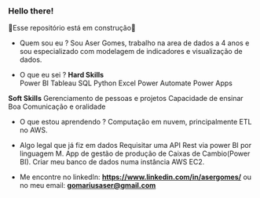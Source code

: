 ### Hello there!
🚧Esse repositório está em construção🚧

 - Quem sou eu ?
Sou Aser Gomes, trabalho na area de dados a 4 anos e sou especializado com modelagem de indicadores e visualização de dados.

- O que eu sei ?
**Hard Skills**  
Power BI
Tableau
SQL
Python
Excel
Power Automate
Power Apps

**Soft Skills**
Gerenciamento de pessoas e projetos
Capacidade de ensinar
Boa Comunicação e oralidade

- O que estou aprendendo ?
Computação em nuvem, principalmente ETL no AWS.

- Algo legal que já fiz em dados
Requisitar uma API Rest via power BI por linguagem M.
App de gestão de produção de Caixas de Cambio(Power BI).
Criar meu banco de dados numa instância AWS EC2.

- Me encontre no linkedIn: **https://www.linkedin.com/in/asergomes/** ou no meu email: **gomariusaser@gmail.com**
<!--
**AserGomes/AserGomes** is a ✨ _special_ ✨ repository because its `README.md` (this file) appears on your GitHub profile.

Here are some ideas to get you started:

- 🔭 I’m currently working on ...
- 🌱 I’m currently learning ...
- 👯 I’m looking to collaborate on ...
- 🤔 I’m looking for help with ...
- 💬 Ask me about ...
- 📫 How to reach me: ...
- 😄 Pronouns: ...
- ⚡ Fun fact: ...
-->
